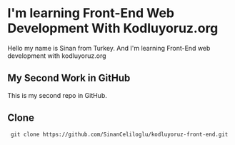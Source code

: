 # I'm learning Front-End Web Development With Kodluyoruz.org
Hello my name is Sinan from Turkey. And I'm learning Front-End web development with kodluyoruz.org
## My Second Work in GitHub
This is my second repo in GitHub. 
## Clone
```
 git clone https://github.com/SinanCeliloglu/kodluyoruz-front-end.git 
 ```